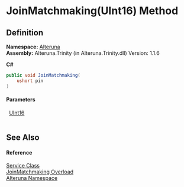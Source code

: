 # JoinMatchmaking(UInt16) Method




## Definition
**Namespace:** <a href="N_Alteruna">Alteruna</a>  
**Assembly:** Alteruna.Trinity (in Alteruna.Trinity.dll) Version: 1.1.6

**C#**
``` C#
public void JoinMatchmaking(
	ushort pin
)
```



#### Parameters
<dl><dt>  <a href="https://learn.microsoft.com/dotnet/api/system.uint16" target="_blank" rel="noopener noreferrer">UInt16</a></dt><dd> </dd></dl>

## See Also


#### Reference
<a href="T_Alteruna_Service">Service Class</a>  
<a href="Overload_Alteruna_Service_JoinMatchmaking">JoinMatchmaking Overload</a>  
<a href="N_Alteruna">Alteruna Namespace</a>  
